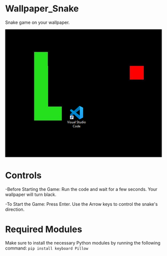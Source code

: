 # Wallpaper_Snake
Snake game on your wallpaper.

![snake](snake.png)

# Controls

-Before Starting the Game:
Run the code and wait for a few seconds. Your wallpaper will turn black.

-To Start the Game:
  Press Enter.
  Use the Arrow keys to control the snake's direction.

# Required Modules
Make sure to install the necessary Python modules by running the following command:
```pip install keyboard Pillow```
